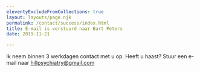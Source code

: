 ```yaml
---
eleventyExcludeFromCollections: true
layout: layouts/page.njk
permalink: /contact/success/index.html
title: E-mail is verstuurd naar Bart Peters
date: 2019-11-21

---
```


Ik neem binnen 3 werkdagen contact met u op.
Heeft u haast? Stuur een e-mail naar [hillpsychiatry@gmail.com](mailto:hillpsychiatry@gmail.com)
